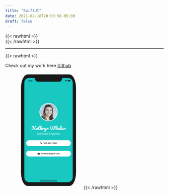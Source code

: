 ```yaml
---
title: "SwiftUI"
date: 2021-02-18T20:03:58-05:00
draft: false
---
```


{{< rawhtml >}}
<br />
{{< /rawhtml >}}

***

{{< rawhtml >}}
<style>
img {
  border-radius: 12%;
  margin: 20px 20px 10px 50px;
}
</style>

Check out my work here <a href="https://github.com/katiewhelan/Swift/tree/RealmInsteadofCoreData/SwiftUI/BusinessCard">Github</a>
<br/>
<img src="/images/swift/SwiftUI.png" width ="175" height="355">
{{< /rawhtml >}}
